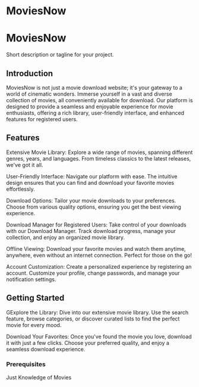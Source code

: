 # MoviesNow
# MoviesNow

Short description or tagline for your project.

## Introduction

MoviesNow is not just a movie download website; it's your gateway to a world of cinematic wonders.
Immerse yourself in a vast and diverse collection of movies, all conveniently available for download.
Our platform is designed to provide a seamless and enjoyable experience for movie enthusiasts,
offering a rich library, user-friendly interface, and enhanced features for registered users.
## Features

Extensive Movie Library: Explore a wide range of movies, spanning different genres, years, and languages. From timeless classics to the latest releases, we've got it all.

User-Friendly Interface: Navigate our platform with ease. The intuitive design ensures that you can find and download your favorite movies effortlessly.

Download Options: Tailor your movie downloads to your preferences. Choose from various quality options, ensuring you get the best viewing experience.

Download Manager for Registered Users: Take control of your downloads with our Download Manager. Track download progress, manage your collection, and enjoy an organized movie library.

Offline Viewing: Download your favorite movies and watch them anytime, anywhere, even without an internet connection. Perfect for those on the go!

Account Customization: Create a personalized experience by registering an account. Customize your profile, change passwords, and manage your notification settings.
## Getting Started

GExplore the Library: Dive into our extensive movie library. Use the search feature, browse categories, or discover curated lists to find the perfect movie for every mood.

Download Your Favorites: Once you've found the movie you love, download it with just a few clicks. Choose your preferred quality, and enjoy a seamless download experience.

### Prerequisites

Just Knowledge of Movies

